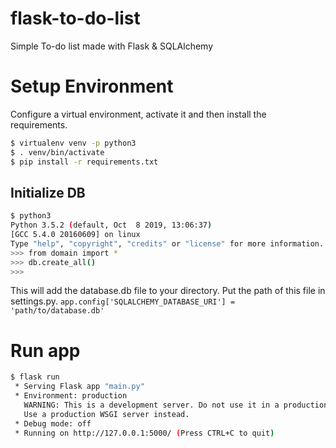 # flask-to-do-list
Simple To-do list made with Flask &amp; SQLAlchemy

# Setup Environment
Configure a virtual environment, activate it and then install the requirements.

```bash
$ virtualenv venv -p python3
$ . venv/bin/activate
$ pip install -r requirements.txt
```


## Initialize DB

```bash
$ python3
Python 3.5.2 (default, Oct  8 2019, 13:06:37)   
[GCC 5.4.0 20160609] on linux  
Type "help", "copyright", "credits" or "license" for more information.  
>>> from domain import *  
>>> db.create_all()  
>>>
```
This will add the database.db file to your directory. Put the path of this file in settings.py.
`app.config['SQLALCHEMY_DATABASE_URI'] = 'path/to/database.db'`  


# Run app

```bash
$ flask run  
 * Serving Flask app "main.py"  
 * Environment: production  
   WARNING: This is a development server. Do not use it in a production deployment.  
   Use a production WSGI server instead.  
 * Debug mode: off  
 * Running on http://127.0.0.1:5000/ (Press CTRL+C to quit)  
 ```

